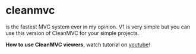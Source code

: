 cleanmvc
========
is the fastest MVC system ever in my opinion. V1 is very simple but you can use this version of CleanMVC for your simple projects.

<b>How to use CleanMVC viewers</b>, watch tutorial on <a href="https://www.youtube.com/watch?v=Bq83W3uFPdc">youtube</a>!
